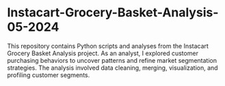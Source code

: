 # Instacart-Grocery-Basket-Analysis-05-2024
This repository contains Python scripts and analyses from the Instacart Grocery Basket Analysis project. As an analyst, I explored customer purchasing behaviors to uncover patterns and refine market segmentation strategies. The analysis involved data cleaning, merging, visualization, and profiling customer segments. 
